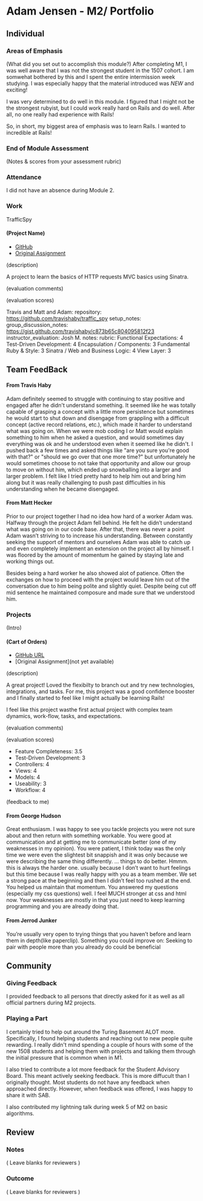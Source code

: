 # Adam Jensen - M2/ Portfolio

## Individual

### Areas of Emphasis
(What did you set out to accomplish this module?)
After completing M1, I was well aware that I was not the strongest student in
the 1507 cohort. I am somwehat bothered by this and I spent the entire
intermission week studying. I was especially happy that the material introduced 
was *NEW* and exciting!

I was very determined to do well in this module. I figured that I might not be
the strongest rubyist, but I could work really hard on Rails and do well. After all,
no one really had experience with Rails!

So, in short, my biggest area of emphasis was to learn Rails. I wanted to incredible at Rails!


### End of Module Assessment

(Notes & scores from your assessment rubric)

### Attendance

I did not have an absence during Module 2.

### Work

TrafficSpy

#### (Project Name)

* [GitHub](https://github.com/travishaby/traffic_spy)
* [Original Assignment](https://github.com/turingschool/ruby-submissions/blob/master/1507/07-traffic-spy.yml)

(description)

A project to learn the basics of HTTP requests MVC basics using Sinatra.

(evaluation comments)

(evaluation scores)

Travis and Matt and Adam:
  repository: https://github.com/travishaby/traffic_spy
  setup_notes:
  group_discussion_notes: https://gist.github.com/travishaby/c873b65c804095812f23
  instructor_evaluation: Josh M.
    notes:
    rubric:
      Functional Expectations: 4
      Test-Driven Development: 4
      Encapsulation / Components: 3
      Fundamental Ruby & Style: 3
      Sinatra / Web and Business Logic: 4
      View Layer: 3

## Team FeedBack

#### From Travis Haby

Adam definitely seemed to struggle with continuing to stay positive and engaged after he didn't understand something. It seemed like he was totally capable of grasping a concept with a little more persistence but sometimes he would start to shut down and disengage from grappling with a difficult concept (active record relations, etc.), which made it harder to understand what was going on. When we were mob coding I or Matt would explain something to him when he asked a question, and would sometimes day everything was ok and he understood even when it seemed like he didn't. I pushed back a few times and asked things like "are you sure you're good with that?" or "should we go over that one more time?" but unfortunately he would sometimes choose to not take that opportunity and allow our group to move on without him, which ended up snowballing into a larger and larger problem. I felt like I tried pretty hard to help him out and bring him along but it was really challenging to push past difficulties in his understanding when he became disengaged.

#### From Matt Hecker

Prior to our project together I had no idea how hard of a worker Adam was. Halfway through the project Adam fell behind. He felt he didn’t understand what was going on in our code base. After that, there was never a point Adam wasn’t striving to to increase his understanding. Between constantly seeking the support of mentors and ourselves Adam was able to catch up and even completely implement an extension on the project all by himself.  I was floored by the amount of momentum he gained by staying late and working things out.

Besides being a hard worker he also showed alot of patience. Often the exchanges on how to proceed with the project would leave him out of the conversation due to him being polite and slightly quiet. Despite being cut off mid sentence he maintained composure and made sure that we understood him.

### Projects

(Intro)

#### (Cart of Orders)

* [GitHub URL](https://github.com/plato721/givenget)
* [Original Assignment](not yet available)

(description)

A great project! Loved the flexibilty to branch out and try new technologies, integrations,
and tasks. For me, this project was a good confidence booster and I finally started
to feel like I might actually be learning Rails!

I feel like this project wasthe first actual project with complex team dynamics,
work-flow, tasks, and expectations.

(evaluation comments)

(evaluation scores)

* Feature Completeness: 3.5
* Test-Driven Development: 3
* Controllers: 4
* Views: 4
* Models: 4
* Useability: 3
* Workflow: 4

(feedback to me)

#### From George Hudson

Great enthusiasm. I was happy to see you tackle projects you were not sure about and then return with something workable.  You were good at communication and at getting me to communicate better (one of my weaknesses in my opinion). You were patient, I think today was the only time we were even the slightest bit snappish and it was only because we were describing the same thing differently. … things to do better. Hmmm. this is always the harder one. usually because I don’t want to hurt feelings  but this time because I was really happy with you as a team member. We set a strong pace at the beginning and then I didn’t feel too rushed at the end. You helped us maintain that momentum. You answered my questions (especially my css questions) well. I feel MUCH stronger at css and html now.  Your weaknesses are mostly in that you just need to keep learning programming and you are already doing that.

#### From Jerrod Junker

You’re usually very open to trying things that you haven’t before and learn them in depth(like paperclip).  Something you could improve on: Seeking to pair with people more than you already do could be beneficial


## Community

### Giving Feedback

I provided feedback to all persons that directly asked for it as well as all
official partners during M2 projects.

### Playing a Part

I certainly tried to help out around the Turing Basement ALOT more. Specifically,
I found helping students and reaching out to new people quite rewarding. I really
didn't mind spending a couple of hours with some of the new 1508 students and helping
them with projects and talking them through the initial pressure that is common
when in M1.

I also tried to contribute a lot more feedback for the Student Advisory Board. This
meant actively seeking feedback. This is more diffucult than I originally thought.
Most students do not have any feedback when approached directly. However, when
feedback was offered, I was happy to share it with SAB.

I also contributed my lightning talk during week 5 of M2 on basic algorithms.

## Review

### Notes

( Leave blanks for reviewers )

### Outcome

( Leave blanks for reviewers )


